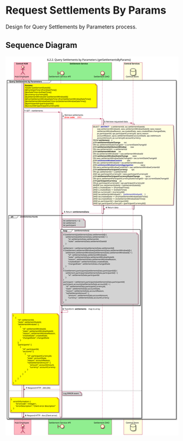 # Request Settlements By Params

Design for Query Settlements by Parameters process.

## Sequence Diagram

![seq-settlement-6.2.2.svg](./assets/diagrams/sequence/seq-settlement-6.2.2.svg)
